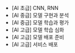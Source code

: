 * [AI 초급] CNN, RNN
* [AI 중급] 모델 구현과 분석
* [AI 중급] 모델 학습과 평가
* [AI 고급] 모델 학습 심화
* [AI 고급] 모델 배포 준비
* [AI 고급] 서비스 배포
